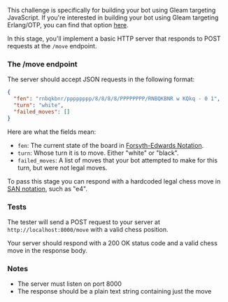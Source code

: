 This challenge is specifically for building your bot using Gleam targeting JavaScript.
If you're interested in building your bot using Gleam targeting Erlang/OTP, you can find that option [here](https://app.codecrafters.io/courses/gleam-chess-bot/overview).

In this stage, you'll implement a basic HTTP server that responds to POST requests at the `/move` endpoint.

### The /move endpoint

The server should accept JSON requests in the following format:

```json
{
  "fen": "rnbqkbnr/pppppppp/8/8/8/8/PPPPPPPP/RNBQKBNR w KQkq - 0 1",
  "turn": "white",
  "failed_moves": []
}
```

Here are what the fields mean:

- `fen`: The current state of the board in [Forsyth-Edwards Notation](https://en.wikipedia.org/wiki/Forsyth%E2%80%93Edwards_Notation).
- `turn`: Whose turn it is to move. Either "white" or "black".
- `failed_moves`: A list of moves that your bot attempted to make for this turn, but were not legal moves.

To pass this stage you can respond with a hardcoded legal chess move in [SAN notation](https://en.wikipedia.org/wiki/Algebraic_notation_(chess)), such as "e4".

### Tests

The tester will send a POST request to your server at `http://localhost:8000/move` with a valid chess position.

Your server should respond with a 200 OK status code and a valid chess move in the response body.

### Notes

- The server must listen on port 8000
- The response should be a plain text string containing just the move